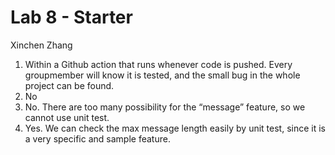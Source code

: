 # Lab 8 - Starter
Xinchen Zhang


1. Within a Github action that runs whenever code is pushed. Every groupmember will know it is tested, and the small bug in the whole project can be found.
2. No
3. No. There are too many possibility for the “message” feature, so we cannot use unit test.
4. Yes. We can check the max message length easily by unit test, since it is a very specific and sample feature.
